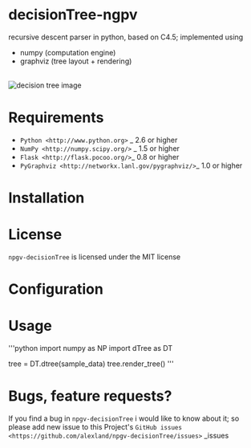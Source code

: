 
# decisionTree-ngpv


recursive descent parser in python, based on C4.5; implemented using 

+ numpy (computation engine) 
+ graphviz (tree layout + rendering)
<br />

<img src="http://alexland.github.com/decisionTree-npgv/images/dTree-image1.png" alt="decision tree image" title="sample output" />
<br />



# Requirements


+ `Python <http://www.python.org>` _ 2.6 or higher
+ `NumPy <http://numpy.scipy.org/>` _ 1.5 or higher
+ `Flask <http://flask.pocoo.org/>`_ 0.8 or higher
+ `PyGraphviz <http://networkx.lanl.gov/pygraphviz/>`_ 1.0 or higher


# Installation



# License


``npgv-decisionTree`` is licensed under the MIT license


# Configuration

# Usage

'''python
import numpy as NP
import dTree as DT

tree = DT.dtree(sample_data)
tree.render_tree()
'''


# Bugs, feature requests?


If you find a bug in ``npgv-decisionTree`` i would like to know about it; so please add new issue to this Project's `GitHub issues
<https://github.com/alexland/npgv-decisionTree/issues>` _issues
